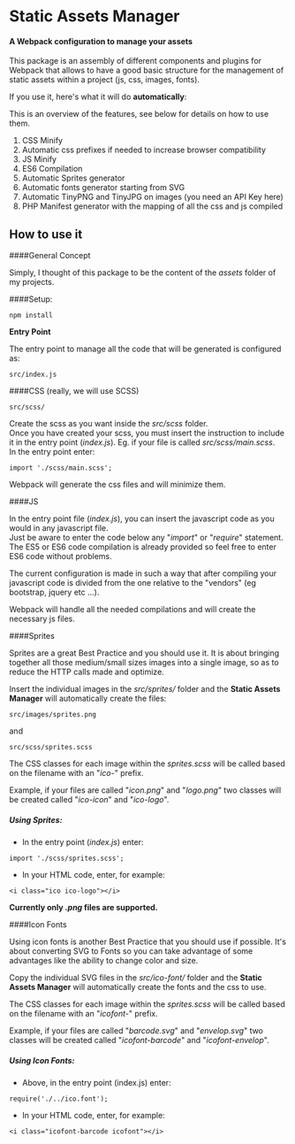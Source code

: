 # Static Assets Manager
#### A Webpack configuration to manage your assets

This package is an assembly of different components and plugins for Webpack that allows to have a good basic structure for the management of static assets within a project (js, css, images, fonts).

If you use it, here's what it will do **automatically**:

This is an overview of the features, see below for details on how to use them.

1) CSS Minify
1) Automatic css prefixes if needed to increase browser compatibility
1) JS Minify
1) ES6 Compilation
1) Automatic Sprites generator
1) Automatic fonts generator starting from SVG
1) Automatic TinyPNG and TinyJPG on images (you need an API Key here)
1) PHP Manifest generator with the mapping of all the css and js compiled

## How to use it

####General Concept

Simply, I thought of this package to be the content of the *assets* folder of my projects.

####Setup:

```
npm install
```

**Entry Point**

The entry point to manage all the code that will be generated is configured as:
```
src/index.js
```

####CSS (really, we will use SCSS)

```
src/scss/
```

Create the scss as you want inside the *src/scss* folder.  
Once you have created your scss, you must insert the instruction to include it in the entry point (*index.js*).
Eg. if your file is called *src/scss/main.scss*.  
In the entry point enter:

```
import './scss/main.scss';
```
Webpack will generate the css files and will minimize them.

####JS

In the entry point file (*index.js*), you can insert the javascript code as you would in any javascript file.  
Just be aware to enter the code below any "*import*" or "*require*" statement.  
The ES5 or ES6 code compilation is already provided so feel free to enter ES6 code without problems.

The current configuration is made in such a way that after compiling your javascript code is divided from the one relative to the "vendors" (eg bootstrap, jquery etc ...).

Webpack will handle all the needed compilations and will create the necessary js files.

####Sprites


Sprites are a great Best Practice and you should use it.
It is about bringing together all those medium/small sizes images into a single image, so as to reduce the HTTP calls made and optimize.

Insert the individual images in the *src/sprites/* folder and the **Static Assets Manager** will automatically create the files:

```
src/images/sprites.png
 ```
and
```
src/scss/sprites.scss
```

The CSS classes for each image within the *sprites.scss* will be called based on the filename with an "*ico-*" prefix.

Example, if your files are called "*icon.png*" and "*logo.png*" two classes will be created called "*ico-icon*" and "*ico-logo*".

##### Using Sprites:

- In the entry point (*index.js*) enter:
```
import './scss/sprites.scss';
```

- In your HTML code, enter, for example:
```
<i class="ico ico-logo"></i>
```

__Currently only *.png* files are supported.__

####Icon Fonts

Using icon fonts is another Best Practice that you should use if possible.
It's about converting SVG to Fonts so you can take advantage of some advantages like the ability to change color and size.

Copy the individual SVG files in the *src/ico-font/* folder and the **Static Assets Manager** will automatically create 
the fonts and the css to use.

The CSS classes for each image within the *sprites.scss* will be called based on the filename with an "*icofont-*" prefix.

Example, if your files are called "*barcode.svg*" and "*envelop.svg*" two classes will be created called "*icofont-barcode*" and "*icofont-envelop*".

##### Using Icon Fonts:

- Above, in the entry point (index.js) enter:
```
require('./../ico.font');
```
- In your HTML code, enter, for example:
```
<i class="icofont-barcode icofont"></i>
```



